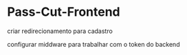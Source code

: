 # Pass-Cut-Frontend

criar redirecionamento para cadastro

configurar middware para trabalhar com o token do backend